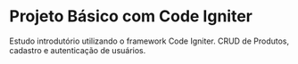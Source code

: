 <h1>Projeto Básico com Code Igniter</h1>
<p>Estudo introdutório utilizando o framework Code Igniter. CRUD de Produtos, cadastro e autenticação de usuários.</p>